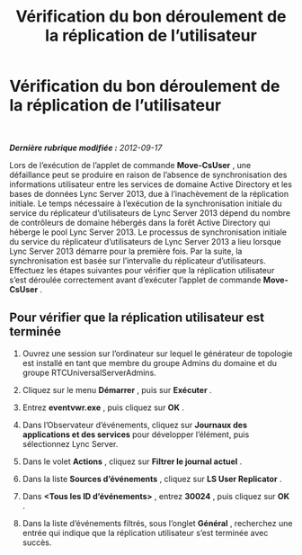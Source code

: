﻿---
title: Vérification du bon déroulement de la réplication de l’utilisateur
TOCTitle: Vérification du bon déroulement de la réplication de l’utilisateur
ms:assetid: 119e9896-45e5-4f8b-af43-7b09360ada0b
ms:mtpsurl: https://technet.microsoft.com/fr-fr/library/JJ204680(v=OCS.15)
ms:contentKeyID: 49296297
ms.date: 05/20/2016
mtps_version: v=OCS.15
ms.translationtype: HT
---

# Vérification du bon déroulement de la réplication de l’utilisateur

 

_**Dernière rubrique modifiée :** 2012-09-17_

Lors de l’exécution de l’applet de commande **Move-CsUser** , une défaillance peut se produire en raison de l’absence de synchronisation des informations utilisateur entre les services de domaine Active Directory et les bases de données Lync Server 2013, due à l’inachèvement de la réplication initiale. Le temps nécessaire à l’exécution de la synchronisation initiale du service du réplicateur d’utilisateurs de Lync Server 2013 dépend du nombre de contrôleurs de domaine hébergés dans la forêt Active Directory qui héberge le pool Lync Server 2013. Le processus de synchronisation initiale du service du réplicateur d’utilisateurs de Lync Server 2013 a lieu lorsque Lync Server 2013 démarre pour la première fois. Par la suite, la synchronisation est basée sur l’intervalle du réplicateur d’utilisateurs. Effectuez les étapes suivantes pour vérifier que la réplication utilisateur s’est déroulée correctement avant d’exécuter l’applet de commande **Move-CsUser** .

## Pour vérifier que la réplication utilisateur est terminée

1.  Ouvrez une session sur l’ordinateur sur lequel le générateur de topologie est installé en tant que membre du groupe Admins du domaine et du groupe RTCUniversalServerAdmins.

2.  Cliquez sur le menu **Démarrer** , puis sur **Exécuter** .

3.  Entrez **eventvwr.exe** , puis cliquez sur **OK** .

4.  Dans l’Observateur d’événements, cliquez sur **Journaux des applications et des services** pour développer l’élément, puis sélectionnez Lync Server.

5.  Dans le volet **Actions** , cliquez sur **Filtrer le journal actuel** .

6.  Dans la liste **Sources d’événements** , cliquez sur **LS User Replicator** .

7.  Dans **\<Tous les ID d’événements\>** , entrez **30024** , puis cliquez sur **OK** .

8.  Dans la liste d’événements filtrés, sous l’onglet **Général** , recherchez une entrée qui indique que la réplication utilisateur s’est terminée avec succès.

